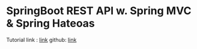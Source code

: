 
# SpringBoot REST API w. Spring MVC & Spring Hateoas


Tutorial link : [link](https://spring.io/guides/tutorials/rest/)
	github: [link](https://github.com/spring-projects/spring-hateoas-examples)
